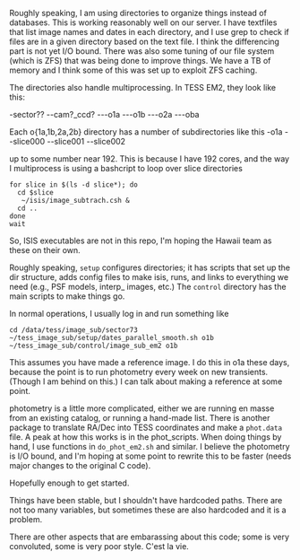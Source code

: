 Roughly speaking, I am using directories to organize things instead of databases. This is working reasonably well on our server. I have textfiles that list image names and dates in each directory, and I use grep to check if files are in a given directory based on the text file. I think the differencing part is not yet I/O bound. There was also some tuning of our file system (which is ZFS) that was being done to improve things. We have a TB of memory and I think some of this was set up to exploit ZFS caching.

The directories also handle multiprocessing.  In TESS EM2, they look like this:

-sector??
--cam?_ccd?
---o1a
---o1b
---o2a
---oba


Each o{1a,1b,2a,2b} directory has a number of subdirectories like this
-o1a
--slice000
--slice001
--slice002

up to some number near 192. This is because I have 192 cores, and the way I multiprocess is using a bashcript to loop over slice directories 

```
for slice in $(ls -d slice*); do
  cd $slice
   ~/isis/image_subtrach.csh &
  cd ..
done
wait
```

So, ISIS executables are not in this repo, I'm hoping the Hawaii team as these on their own.

Roughly speaking, `setup` configures directories; it has scripts that set up the dir structure, adds config files to make isis, runs, and links to everything we need (e.g., PSF models, interp_ images, etc.) The `control` directory has the main scripts to make things go.

In normal operations, I usually log in and run something like
```
cd /data/tess/image_sub/sector73
~/tess_image_sub/setup/dates_parallel_smooth.sh o1b
~/tess_image_sub/control/image_sub_em2 o1b
```
This assumes you have made a reference image. I do this in o1a these days, because the point is to run photometry every week on new transients. (Though I am behind on this.)  I can talk about making a reference at some point.

photometry is a little more complicated, either we are running en masse from an existing catalog, or running a hand-made list. There is another package to translate RA/Dec into TESS coordinates and make a `phot.data` file. A peak at how this works is in the phot_scripts. When doing things by hand, I use functions in `do_phot_em2.sh` and similar. I believe the photometry is I/O bound, and I'm hoping at some point to rewrite this to be faster (needs major changes to the original C code).

Hopefully enough to get started.

Things have been stable, but I shouldn't have hardcoded paths. There are not too many variables, but sometimes these are also hardcoded and it is a problem.

There are other aspects that are embarassing about this code; some is very convoluted, some is very poor style. C'est la vie.
